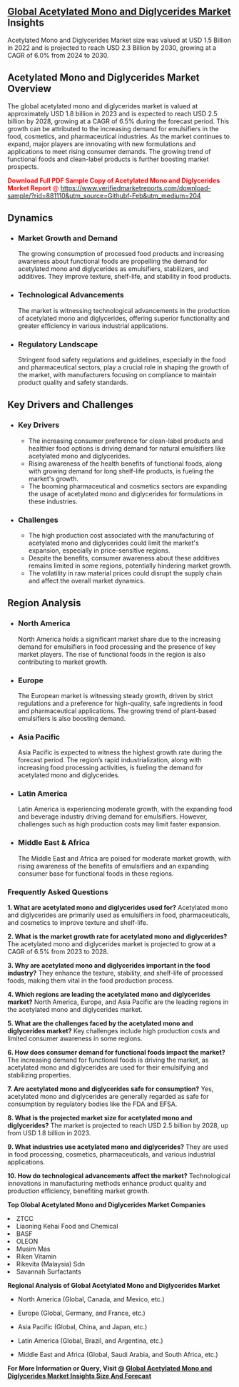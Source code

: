 <h2><a href="https://www.verifiedmarketreports.com/download-sample/?rid=881110&amp;utm_source=Githubf&amp;utm_medium=204" target="_blank">Global Acetylated Mono and Diglycerides Market</a> Insights</h2><p>Acetylated Mono and Diglycerides Market size was valued at USD 1.5 Billion in 2022 and is projected to reach USD 2.3 Billion by 2030, growing at a CAGR of 6.0% from 2024 to 2030.</p><p> <h2>Acetylated Mono and Diglycerides Market Overview</h2> <p>The global acetylated mono and diglycerides market is valued at approximately USD 1.8 billion in 2023 and is expected to reach USD 2.5 billion by 2028, growing at a CAGR of 6.5% during the forecast period. This growth can be attributed to the increasing demand for emulsifiers in the food, cosmetics, and pharmaceutical industries. As the market continues to expand, major players are innovating with new formulations and applications to meet rising consumer demands. The growing trend of functional foods and clean-label products is further boosting market prospects.</p> <p><p><span class=""><span style="color: #ff0000;"><strong>Download Full PDF Sample Copy of Acetylated Mono and Diglycerides Market Report</strong> @ </span><a href="https://www.verifiedmarketreports.com/download-sample/?rid=881110&amp;utm_source=Githubf-Feb&amp;utm_medium=204" target="_blank">https://www.verifiedmarketreports.com/download-sample/?rid=881110&amp;utm_source=Githubf-Feb&amp;utm_medium=204</a></span></p></p> <h2>Dynamics</h2> <ul> <li><h3>Market Growth and Demand</h3> The growing consumption of processed food products and increasing awareness about functional foods are propelling the demand for acetylated mono and diglycerides as emulsifiers, stabilizers, and additives. They improve texture, shelf-life, and stability in food products. </li> <li><h3>Technological Advancements</h3> The market is witnessing technological advancements in the production of acetylated mono and diglycerides, offering superior functionality and greater efficiency in various industrial applications. </li> <li><h3>Regulatory Landscape</h3> Stringent food safety regulations and guidelines, especially in the food and pharmaceutical sectors, play a crucial role in shaping the growth of the market, with manufacturers focusing on compliance to maintain product quality and safety standards. </li> </ul> <h2>Key Drivers and Challenges</h2> <ul> <li><h3>Key Drivers</h3> <ul> <li>The increasing consumer preference for clean-label products and healthier food options is driving demand for natural emulsifiers like acetylated mono and diglycerides.</li> <li>Rising awareness of the health benefits of functional foods, along with growing demand for long shelf-life products, is fueling the market's growth.</li> <li>The booming pharmaceutical and cosmetics sectors are expanding the usage of acetylated mono and diglycerides for formulations in these industries.</li> </ul> </li> <li><h3>Challenges</h3> <ul> <li>The high production cost associated with the manufacturing of acetylated mono and diglycerides could limit the market's expansion, especially in price-sensitive regions.</li> <li>Despite the benefits, consumer awareness about these additives remains limited in some regions, potentially hindering market growth.</li> <li>The volatility in raw material prices could disrupt the supply chain and affect the overall market dynamics.</li> </ul> </li> </ul> <h2>Region Analysis</h2> <ul> <li><h3>North America</h3> North America holds a significant market share due to the increasing demand for emulsifiers in food processing and the presence of key market players. The rise of functional foods in the region is also contributing to market growth. </li> <li><h3>Europe</h3> The European market is witnessing steady growth, driven by strict regulations and a preference for high-quality, safe ingredients in food and pharmaceutical applications. The growing trend of plant-based emulsifiers is also boosting demand. </li> <li><h3>Asia Pacific</h3> Asia Pacific is expected to witness the highest growth rate during the forecast period. The region’s rapid industrialization, along with increasing food processing activities, is fueling the demand for acetylated mono and diglycerides. </li> <li><h3>Latin America</h3> Latin America is experiencing moderate growth, with the expanding food and beverage industry driving demand for emulsifiers. However, challenges such as high production costs may limit faster expansion. </li> <li><h3>Middle East & Africa</h3> The Middle East and Africa are poised for moderate market growth, with rising awareness of the benefits of emulsifiers and an expanding consumer base for functional foods in these regions. </li> </ul> <h3>Frequently Asked Questions</h3> <p><strong>1. What are acetylated mono and diglycerides used for?</strong> Acetylated mono and diglycerides are primarily used as emulsifiers in food, pharmaceuticals, and cosmetics to improve texture and shelf-life.</p> <p><strong>2. What is the market growth rate for acetylated mono and diglycerides?</strong> The acetylated mono and diglycerides market is projected to grow at a CAGR of 6.5% from 2023 to 2028.</p> <p><strong>3. Why are acetylated mono and diglycerides important in the food industry?</strong> They enhance the texture, stability, and shelf-life of processed foods, making them vital in the food production process.</p> <p><strong>4. Which regions are leading the acetylated mono and diglycerides market?</strong> North America, Europe, and Asia Pacific are the leading regions in the acetylated mono and diglycerides market.</p> <p><strong>5. What are the challenges faced by the acetylated mono and diglycerides market?</strong> Key challenges include high production costs and limited consumer awareness in some regions.</p> <p><strong>6. How does consumer demand for functional foods impact the market?</strong> The increasing demand for functional foods is driving the market, as acetylated mono and diglycerides are used for their emulsifying and stabilizing properties.</p> <p><strong>7. Are acetylated mono and diglycerides safe for consumption?</strong> Yes, acetylated mono and diglycerides are generally regarded as safe for consumption by regulatory bodies like the FDA and EFSA.</p> <p><strong>8. What is the projected market size for acetylated mono and diglycerides?</strong> The market is projected to reach USD 2.5 billion by 2028, up from USD 1.8 billion in 2023.</p> <p><strong>9. What industries use acetylated mono and diglycerides?</strong> They are used in food processing, cosmetics, pharmaceuticals, and various industrial applications.</p> <p><strong>10. How do technological advancements affect the market?</strong> Technological innovations in manufacturing methods enhance product quality and production efficiency, benefiting market growth.</p> </p><p><strong>Top Global Acetylated Mono and Diglycerides Market Companies</strong></p><div data-test-id=""><p><li>ZTCC</li><li> Liaoning Kehai Food and Chemical</li><li> BASF</li><li> OLEON</li><li> Musim Mas</li><li> Riken Vitamin</li><li> Rikevita (Malaysia) Sdn</li><li> Savannah Surfactants</li></p><div><strong>Regional Analysis of&nbsp;Global Acetylated Mono and Diglycerides Market</strong></div><ul><li dir="ltr"><p dir="ltr">North America&nbsp;(Global, Canada, and Mexico, etc.)</p></li><li dir="ltr"><p dir="ltr">Europe (Global, Germany, and France, etc.)</p></li><li dir="ltr"><p dir="ltr">Asia Pacific&nbsp;(Global, China, and Japan, etc.)</p></li><li dir="ltr"><p dir="ltr">Latin America&nbsp;(Global, Brazil, and Argentina, etc.)</p></li><li dir="ltr">Middle East and Africa&nbsp;(Global, Saudi Arabia, and South Africa, etc.)</li></ul><p><strong>For More Information or Query, Visit @&nbsp;</strong><strong><a href="https://www.verifiedmarketreports.com/product/acetylated-mono-and-diglycerides-market/?utm_source=Githubf&amp;utm_medium=204" target="_blank">Global Acetylated Mono and Diglycerides Market Insights Size And Forecast</a></strong></p></div>

